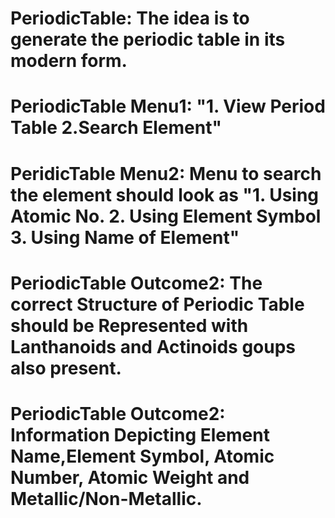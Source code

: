 # PeriodicTable: The idea is to generate the periodic table in its modern form.
# PeriodicTable Menu1: "1. View Period Table    2.Search Element"
# PeridicTable Menu2:  Menu to search the element should look as "1. Using Atomic No.  2. Using Element Symbol  3. Using Name of Element"
# PeriodicTable Outcome2: The correct Structure of Periodic Table should be Represented with Lanthanoids and Actinoids goups also present.
# PeriodicTable Outcome2:  Information Depicting Element Name,Element Symbol, Atomic Number, Atomic Weight and Metallic/Non-Metallic.
